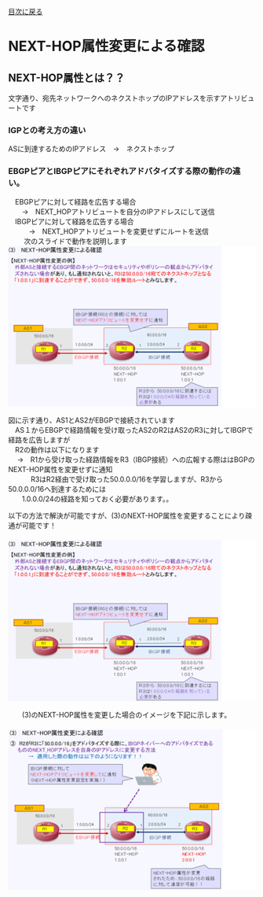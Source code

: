 [目次に戻る](./Junos-BGP-exercises.md) <br>

# NEXT-HOP属性変更による確認
## NEXT-HOP属性とは？？
文字通り、宛先ネットワークへのネクストホップのIPアドレスを示すアトリビュートです<br>

### IGPとの考え方の違い<br>
 ASに到達するためのIPアドレス　→　ネクストホップ<br>
### EBGPピアとIBGPピアにそれぞれアドバタイズする際の動作の違い。
　EBGPピアに対して経路を広告する場合<br>
  　　→　NEXT_HOPアトリビュートを自分のIPアドレスにして送信<br>
　IBGPピアに対して経路を広告する場合<br>
　　　→　NEXT_HOPアトリビュートを変更せずにルートを送信<br>
　
　次のスライドで動作を説明します
  ![Diagram](./images/NEXT-HOP-1.jpg)<br>
  
  図に示す通り、AS1とAS2がEBGPで接続されています<br>
  　AS１からEBGPで経路情報を受け取ったAS2のR2はAS2のR3に対してIBGPで経路を広告しますが<br>
  　R2の動作は以下になります<br>
  　 →　R1から受け取った経路情報をR3（IBGP接続）への広報する際ははBGPのNEXT-HOP属性を変更せずに通知<br>
  　
 　　R3はR2経由で受け取った50.0.0.0/16を学習しますが、R3から50.0.0.0/16へ到達するためには<br>
 　　1.0.0.0/24の経路を知っておく必要があります。。<br>

   以下の方法で解決が可能ですが、(3)のNEXT-HOP属性を変更することにより疎通が可能です！<br>
  　![Diagram](./images/NEXT-HOP-2.jpg)<br> 

　　(3)のNEXT-HOP属性を変更した場合のイメージを下記に示します。<br>
  　 ![Diagram](./images/NEXT-HOP-3.jpg)<br>
  

  
  
 

